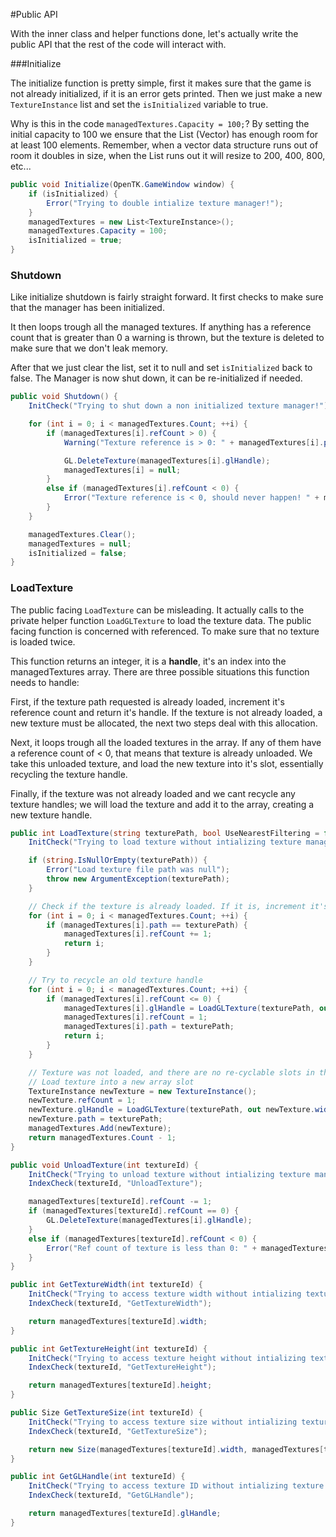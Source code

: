 #Public API

With the inner class and helper functions done, let's actually write the public API that the rest of the code will interact with.

###Initialize

The initialize function is pretty simple, first it makes sure that the game is not already initialized, if it is an error gets printed. Then we just make a new ```TextureInstance``` list and set the  ```isInitialized``` variable to true.

Why is this in the code ```managedTextures.Capacity = 100;```? By setting the initial capacity to 100 we ensure that the List (Vector) has enough room for at least 100 elements. Remember, when a vector data structure runs out of room it doubles in size, when the List runs out it will resize to 200, 400, 800, etc...

```cs
public void Initialize(OpenTK.GameWindow window) {
    if (isInitialized) {
        Error("Trying to double intialize texture manager!");
    }
    managedTextures = new List<TextureInstance>();
    managedTextures.Capacity = 100;
    isInitialized = true;
}
```

### Shutdown

Like initialize shutdown is fairly straight forward. It first checks to make sure that the manager has been initialized. 

It then loops trough all the managed textures. If anything has a reference count that is greater than 0 a warning is thrown, but the texture is deleted to make sure that we don't leak memory.

After that we just clear the list, set it to null and set ```isInitialized``` back to false. The Manager is now shut down, it can be re-initialized if needed.

```cs
public void Shutdown() {
    InitCheck("Trying to shut down a non initialized texture manager!");

    for (int i = 0; i < managedTextures.Count; ++i) {
        if (managedTextures[i].refCount > 0) {
            Warning("Texture reference is > 0: " + managedTextures[i].path);

            GL.DeleteTexture(managedTextures[i].glHandle);
            managedTextures[i] = null;
        }
        else if (managedTextures[i].refCount < 0) {
            Error("Texture reference is < 0, should never happen! " + managedTextures[i].path);
        }
    }

    managedTextures.Clear();
    managedTextures = null;
    isInitialized = false;
}
```

### LoadTexture

The public facing ```LoadTexture``` can be misleading. It actually calls to the private helper function ```LoadGLTexture``` to load the texture data. The public facing function is concerned with referenced. To make sure that no texture is loaded twice. 

This function returns an integer, it is a __handle__, it's an index into the managedTextures array. There are three possible situations this function needs to handle:

First, if the texture path requested is already loaded, increment it's reference count and return it's handle. If the texture is not already loaded, a new texture must be allocated, the next two steps deal with this allocation.

Next, it loops trough all the loaded textures in the array. If any of them have a reference count of < 0, that means that texture is already unloaded. We take this unloaded texture, and load the new texture into it's slot, essentially recycling the texture handle.

Finally, if the texture was not already loaded and we cant recycle any texture handles; we will load the texture and add it to the array, creating a new texture handle.

```cs
public int LoadTexture(string texturePath, bool UseNearestFiltering = false) {
    InitCheck("Trying to load texture without intializing texture manager!");

    if (string.IsNullOrEmpty(texturePath)) {
        Error("Load texture file path was null");
        throw new ArgumentException(texturePath);
    }

    // Check if the texture is already loaded. If it is, increment it's reference count and return it's handle.
    for (int i = 0; i < managedTextures.Count; ++i) {
        if (managedTextures[i].path == texturePath) {
            managedTextures[i].refCount += 1;
            return i;
        }
    }

    // Try to recycle an old texture handle
    for (int i = 0; i < managedTextures.Count; ++i) {
        if (managedTextures[i].refCount <= 0) {
            managedTextures[i].glHandle = LoadGLTexture(texturePath, out managedTextures[i].width, out managedTextures[i].height, UseNearestFiltering);
            managedTextures[i].refCount = 1;
            managedTextures[i].path = texturePath;
            return i;
        }
    }

    // Texture was not loaded, and there are no re-cyclable slots in the array
    // Load texture into a new array slot
    TextureInstance newTexture = new TextureInstance();
    newTexture.refCount = 1;
    newTexture.glHandle = LoadGLTexture(texturePath, out newTexture.width, out newTexture.height, UseNearestFiltering);
    newTexture.path = texturePath;
    managedTextures.Add(newTexture);
    return managedTextures.Count - 1;
}
```

```cs
public void UnloadTexture(int textureId) {
    InitCheck("Trying to unload texture without intializing texture manager!");
    IndexCheck(textureId, "UnloadTexture");

    managedTextures[textureId].refCount -= 1;
    if (managedTextures[textureId].refCount == 0) {
        GL.DeleteTexture(managedTextures[i].glHandle);
    }
    else if (managedTextures[textureId].refCount < 0) {
        Error("Ref count of texture is less than 0: " + managedTextures[textureId].path);
    }
}
```

```cs
public int GetTextureWidth(int textureId) {
    InitCheck("Trying to access texture width without intializing texture manager!");
    IndexCheck(textureId, "GetTextureWidth");

    return managedTextures[textureId].width;
}
```

```cs
public int GetTextureHeight(int textureId) {
    InitCheck("Trying to access texture height without intializing texture manager!");
    IndexCheck(textureId, "GetTextureHeight");

    return managedTextures[textureId].height;
}
```

```cs
public Size GetTextureSize(int textureId) {
    InitCheck("Trying to access texture size without intializing texture manager!");
    IndexCheck(textureId, "GetTextureSize");

    return new Size(managedTextures[textureId].width, managedTextures[textureId].height);
}
```

```cs
public int GetGLHandle(int textureId) {
    InitCheck("Trying to access texture ID without intializing texture manager!");
    IndexCheck(textureId, "GetGLHandle");

    return managedTextures[textureId].glHandle;
}
```